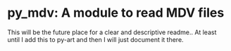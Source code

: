 <h1> py_mdv: A module to read MDV files </h1>
This will be the future place for a clear and descriptive readme.. At least until I add this to py-art and then I will just document it there.
